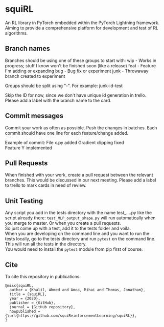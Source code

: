 # squiRL
An RL library in PyTorch embedded within the PyTorch Lightning framework. Aiming to provide a comprehensive platform for development and test of RL algorithms. 

## Branch names
Branches should be using one of these groups to start with:
wip - Works in progress; stuff I know won't be finished soon (like a release)
feat - Feature I'm adding or expanding
bug - Bug fix or experiment
junk - Throwaway branch created to experiment

Groups should be split using "-". For example: junk-id-test

Skip the ID for now, since we don't have unique id generation in trello. Please add a label with the branch name to the card.

## Commit messages
Commit your work as often as possible. Push the changes in batches.
Each commit should have one line for each feature/change added.

Example of commit:
File x.py added 
Gradient clipping fixed  
Feature Y implemented  

## Pull Requests
When finished with your work, create a pull request between the relevant branches. This would be discussed in our next meeting. Please add a label to trello to mark cards in need of review.

## Unit Testing
Any script you add in the tests directory with the name test_….py like the script already there: `test_MLP_output_shape.py` will run automatically when you merge to master. Or when you create a pull requests.  
So just come up with a test, add it to the tests folder and voila.  
When you are developing on the command line and you want to run the tests locally, go to the tests directory and run `pytest` on the command line. This will run all the tests in the directory.  
You would need to install the `pytest` module from pip first of course.

## Cite
To cite this repository in publications:

    @misc{squiRL,
      author = {Khalil, Ahmed and Anca, Mihai and Thomas, Jonathan},
      title = {squiRL},
      year = {2020},
      publisher = {GitHub},
      journal = {GitHub repository},
      howpublished = {\url{https://github.com/squiReinforcementLearning/squiRL}},
    }
